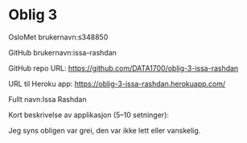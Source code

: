 Oblig 3
=======
OsloMet brukernavn:s348850

GitHub brukernavn:issa-rashdan

GitHub repo URL: https://github.com/DATA1700/oblig-3-issa-rashdan

URL til Heroku app: https://oblig-3-issa-rashdan.herokuapp.com/

Fullt navn:Issa Rashdan

Kort beskrivelse av applikasjon (5–10 setninger):

Jeg syns obligen var grei, den var ikke lett eller vanskelig.
